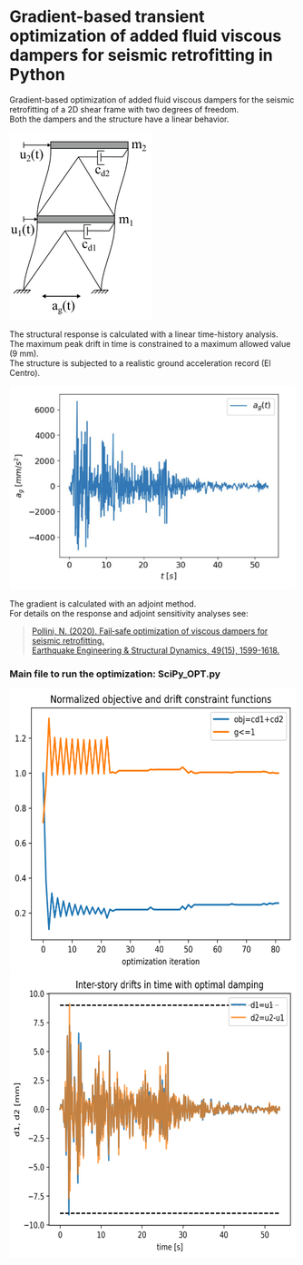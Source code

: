 # Gradient-based transient optimization of added fluid viscous dampers for seismic retrofitting in Python    

Gradient-based optimization of added fluid viscous dampers for the seismic retrofitting of a 2D shear frame with two degrees of freedom.     
Both the dampers and the structure have a linear behavior.     

![2D shear frame with two degrees of freedom](2dof_shear.png)

The structural response is calculated with a linear time-history analysis.   
The maximum peak drift in time is constrained to a maximum allowed value (9 mm).  
The structure is subjected to a realistic ground acceleration record (El Centro).   

![El Centro](el_centro.png)

The gradient is calculated with an adjoint method.  
For details on the response and adjoint sensitivity analyses see:  

> [Pollini, N. (2020). Fail‐safe optimization of viscous dampers for seismic retrofitting.  
Earthquake Engineering & Structural Dynamics, 49(15), 1599-1618.](https://onlinelibrary.wiley.com/doi/full/10.1002/eqe.3319)
  
  
### Main file to run the optimization: SciPy_OPT.py   

<img src="SLSQP_opt_iters.png" alt="Optimization history" style="height: 500px;"/>   


<img src="SLSQP_opt_d1d2.png" alt="Optimized structural response" style="height: 500px;"/>  
